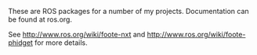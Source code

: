 These are ROS packages for a number of my projects.  Documentation can be found at ros.org.

See
http://www.ros.org/wiki/foote-nxt
and
http://www.ros.org/wiki/foote-phidget
for more details.
